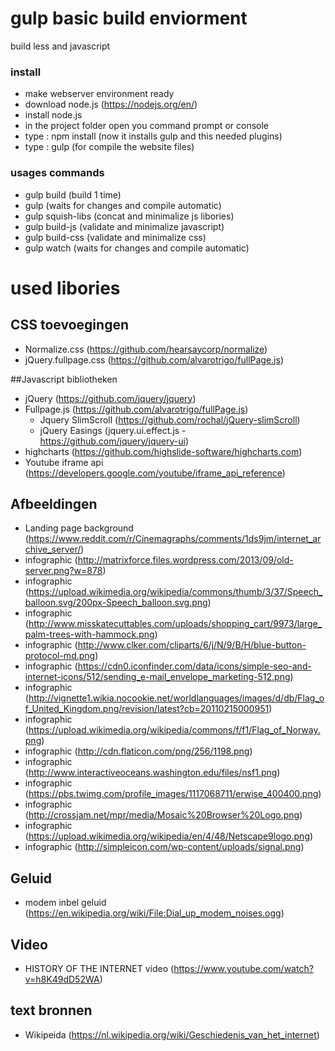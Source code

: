 # gulp basic build enviorment
build less and javascript

### install

- make webserver environment ready
- download node.js (https://nodejs.org/en/)
- install node.js
- in the project folder open you command prompt or console
- type : npm install (now it installs gulp and this needed plugins)
- type : gulp (for compile the website files)

### usages commands

 - gulp build (build 1 time)
 - gulp (waits for changes and compile automatic)
 - gulp squish-libs (concat and minimalize js libories)
 - gulp build-js (validate and minimalize javascript)
 - gulp build-css (validate and minimalize css)
 - gulp watch (waits for changes and compile automatic)


# used libories

## CSS toevoegingen
- Normalize.css (https://github.com/hearsaycorp/normalize)
- jQuery.fullpage.css (https://github.com/alvarotrigo/fullPage.js)

##Javascript bibliotheken
- jQuery (https://github.com/jquery/jquery)
- Fullpage.js (https://github.com/alvarotrigo/fullPage.js)
    - Jquery SlimScroll (https://github.com/rochal/jQuery-slimScroll)
    - jQuery Easings (jquery.ui.effect.js - https://github.com/jquery/jquery-ui)
- highcharts (https://github.com/highslide-software/highcharts.com)
- Youtube iframe api (https://developers.google.com/youtube/iframe_api_reference)

## Afbeeldingen
- Landing page background  (https://www.reddit.com/r/Cinemagraphs/comments/1ds9jm/internet_archive_server/)
- infographic (http://matrixforce.files.wordpress.com/2013/09/old-server.png?w=878)
- infographic (https://upload.wikimedia.org/wikipedia/commons/thumb/3/37/Speech_balloon.svg/200px-Speech_balloon.svg.png)
- infographic (http://www.misskatecuttables.com/uploads/shopping_cart/9973/large_palm-trees-with-hammock.png)
- infographic (http://www.clker.com/cliparts/6/j/N/9/B/H/blue-button-protocol-md.png)
- infographic (https://cdn0.iconfinder.com/data/icons/simple-seo-and-internet-icons/512/sending_e-mail_envelope_marketing-512.png)
- infographic (http://vignette1.wikia.nocookie.net/worldlanguages/images/d/db/Flag_of_United_Kingdom.png/revision/latest?cb=20110215000951)
- infographic (https://upload.wikimedia.org/wikipedia/commons/f/f1/Flag_of_Norway.png)
- infographic (http://cdn.flaticon.com/png/256/1198.png)
- infographic (http://www.interactiveoceans.washington.edu/files/nsf1.png)
- infographic (https://pbs.twimg.com/profile_images/1117068711/erwise_400400.png)
- infographic (http://crossjam.net/mpr/media/Mosaic%20Browser%20Logo.png)
- infographic (https://upload.wikimedia.org/wikipedia/en/4/48/Netscape9logo.png)
- infographic (http://simpleicon.com/wp-content/uploads/signal.png)


## Geluid
- modem inbel geluid (https://en.wikipedia.org/wiki/File:Dial_up_modem_noises.ogg)

## Video
- HISTORY OF THE INTERNET video (https://www.youtube.com/watch?v=h8K49dD52WA)

## text bronnen
- Wikipeida (https://nl.wikipedia.org/wiki/Geschiedenis_van_het_internet)